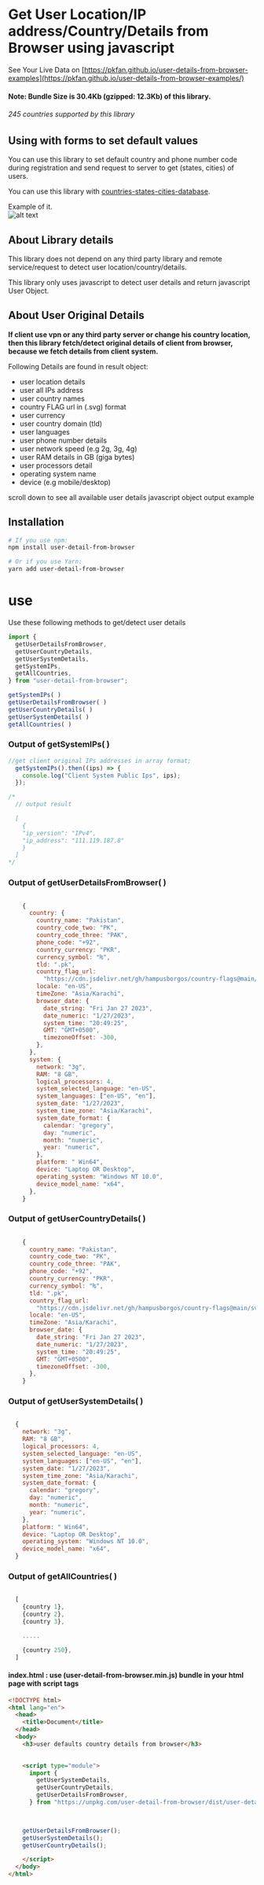 # Get User Location/IP address/Country/Details from Browser using javascript

See Your Live Data on [https://pkfan.github.io/user-details-from-browser-examples](https://pkfan.github.io/user-details-from-browser-examples/) 

#### Note: Bundle Size is 30.4Kb (gzipped: 12.3Kb) of this library.

###### 245 countries supported by this library
   
   
## Using with forms to set default values
You can use this library to set default country and phone number code during registration and send request to server to get (states, cities) of users.

You can use this library with [countries-states-cities-database](https://github.com/dr5hn/countries-states-cities-database).

Example of it.   
![alt text](https://blogger.googleusercontent.com/img/b/R29vZ2xl/AVvXsEibm9Z040IVVwuDXeXihCdsM6g7A2FvKoFmkci6a4t7BpPJdBuw4LgggIX9fP3hDjS31ACyhNaI3kxhzdXm6YQ_98Lyi0f7Qd0PPPNxSoE7umD-wPPgnH_31b3NMHCW3dgmw3ciHOOyAMmkasAtcAF4od_4X6FAnDGBt9j-teDIAe9Ea7w7p-ACYIeYeA/s16000/userDetailfromBrowser.gif)

   
## About Library details   
This library does not depend on any third party library and remote service/request to detect user location/country/details. 

This library only uses javascript to detect user details and return javascript User Object.    

## About User Original Details
**If client use vpn or any third party server or change his country location, then this library fetch/detect original details of client from browser, because we fetch details from client system.**   


Following Details are found in result object:   
* user location details
* user all IPs address
* user country names
* country FLAG url in (.svg) format
* user currency
* user country domain (tld)
* user languages
* user phone number details
* user network speed (e.g 2g, 3g, 4g)
* user RAM details in GB (giga bytes)
* user processors detail
* operating system name
* device (e.g mobile/desktop)

scroll down to see all available user details javascript object output example

## Installation
```bash
# If you use npm:
npm install user-detail-from-browser

# Or if you use Yarn:
yarn add user-detail-from-browser
```

# use
Use these following methods to get/detect user details
```js
import {
  getUserDetailsFromBrowser,
  getUserCountryDetails,
  getUserSystemDetails,
  getSystemIPs,
  getAllCountries,
} from "user-detail-from-browser";

getSystemIPs( )
getUserDetailsFromBrowser( )
getUserCountryDetails( )
getUserSystemDetails( )
getAllCountries( )

```

### Output of getSystemIPs( )
```js
//get client original IPs addresses in array format;
  getSystemIPs().then((ips) => {
    console.log("Client System Public Ips", ips);
  });

/*
  // output result

  [ 
    {
    "ip_version": "IPv4",
    "ip_address": "111.119.187.8"
    } 
  ]
*/

```

### Output of getUserDetailsFromBrowser( )
```js

    {
      country: {
        country_name: "Pakistan",
        country_code_two: "PK",
        country_code_three: "PAK",
        phone_code: "+92",
        country_currency: "PKR",
        currency_symbol: "₨",
        tld: ".pk",
        country_flag_url:
          "https://cdn.jsdelivr.net/gh/hampusborgos/country-flags@main/svg/pk.svg",
        locale: "en-US",
        timeZone: "Asia/Karachi",
        browser_date: {
          date_string: "Fri Jan 27 2023",
          date_numeric: "1/27/2023",
          system_time: "20:49:25",
          GMT: "GMT+0500",
          timezoneOffset: -300,
        },
      },
      system: {
        network: "3g",
        RAM: "8 GB",
        logical_processors: 4,
        system_selected_language: "en-US",
        system_languages: ["en-US", "en"],
        system_date: "1/27/2023",
        system_time_zone: "Asia/Karachi",
        system_date_format: {
          calendar: "gregory",
          day: "numeric",
          month: "numeric",
          year: "numeric",
        },
        platform: " Win64",
        device: "Laptop OR Desktop",
        operating_system: "Windows NT 10.0",
        device_model_name: "x64",
      },
    }


```


### Output of getUserCountryDetails( )
```js

    {
      country_name: "Pakistan",
      country_code_two: "PK",
      country_code_three: "PAK",
      phone_code: "+92",
      country_currency: "PKR",
      currency_symbol: "₨",
      tld: ".pk",
      country_flag_url:
        "https://cdn.jsdelivr.net/gh/hampusborgos/country-flags@main/svg/pk.svg",
      locale: "en-US",
      timeZone: "Asia/Karachi",
      browser_date: {
        date_string: "Fri Jan 27 2023",
        date_numeric: "1/27/2023",
        system_time: "20:49:25",
        GMT: "GMT+0500",
        timezoneOffset: -300,
      },
    }

```

### Output of getUserSystemDetails( )
```js

  {
    network: "3g",
    RAM: "8 GB",
    logical_processors: 4,
    system_selected_language: "en-US",
    system_languages: ["en-US", "en"],
    system_date: "1/27/2023",
    system_time_zone: "Asia/Karachi",
    system_date_format: {
      calendar: "gregory",
      day: "numeric",
      month: "numeric",
      year: "numeric",
    },
    platform: " Win64",
    device: "Laptop OR Desktop",
    operating_system: "Windows NT 10.0",
    device_model_name: "x64",
  }

```
### Output of getAllCountries( )
```js

  [
    {country 1},
    {country 2},
    {country 3},

    .....

    {country 250},
  ]

```

#### index.html : use (user-detail-from-browser.min.js) bundle in your html page with script tags

```html
<!DOCTYPE html>
<html lang="en">
  <head>
    <title>Document</title>
  </head>
  <body>
    <h3>user defaults country details from browser</h3>
  

    <script type="module">
      import {
        getUserSystemDetails,
        getUserCountryDetails,
        getUserDetailsFromBrowser,
      } from "https://unpkg.com/user-detail-from-browser/dist/user-detail-from-browser.min.js";

  

    getUserDetailsFromBrowser();
    getUserSystemDetails();
    getUserCountryDetails();

    </script>
  </body>
</html>

```
